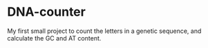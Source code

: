# DNA-counter
My first small project to count the letters in a genetic sequence, and calculate the GC and AT content.
